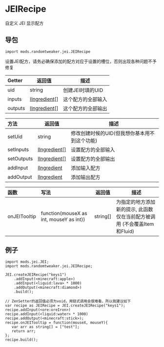 # JEIRecipe

自定义 JEI 显示配方

## 导包

```zenscript
import mods.randomtweaker.jei.JEIRecipe
```

设置JEI配方，请务必确保添加的配方对应于设置的槽位，否则出现各种问题不予修复

| Getter | 返回值 | 描述 | 
|:---- | ---- | -----|
| uid | string | 创建JEI时填的UID|
| inputs | [IIngredient[]](https://docs.blamejared.com/1.12/en/Vanilla/Variable_Types/IIngredient/) | 这个配方的全部输入 |
| outputs | [IIngredient[]](https://docs.blamejared.com/1.12/en/Vanilla/Variable_Types/IIngredient/) | 这个配方的全部输出 |

| 方法 | 返回值 | 描述 | 
|:---- | ---- | -----|
|setUid | string | 修改创建时候的UID(但我想你基本用不到这个功能)|
|setInputs | [IIngredient[]](https://docs.blamejared.com/1.12/en/Vanilla/Variable_Types/IIngredient/) | 设置配方的全部输入|
|setOutputs | [IIngredient[]](https://docs.blamejared.com/1.12/en/Vanilla/Variable_Types/IIngredient/) | 设置配方的全部输出|
|addInput | [IIngredient](https://docs.blamejared.com/1.12/en/Vanilla/Variable_Types/IIngredient/) | 添加输入配方|
|addOutput | [IIngredient](https://docs.blamejared.com/1.12/en/Vanilla/Variable_Types/IIngredient/) | 添加输出配方|

| 函数 | 写法 | 返回值 | 描述 |
|:--- |:------- |---- | ------|
| onJEITooltip | function(mouseX as int, mouseY as int)) | string[] | 为指定的地方添加新的提示, 此函数仅在当前配方被调用 (不会覆盖Item和Fluid)

## 例子

```zenscript
import mods.jei.JEI;
import mods.randomtweaker.jei.JEIRecipe;

JEI.createJEIRecipe("keys1")
    .addInput(<minecraft:apple>)
    .addInput(<liquid:lava> * 1000)
    .addOutput(<minecraft:diamond>)
    .build();

// ZenSetter的返回值必须为void，用链式调用会很难看，所以我建议如下
var recipe as JEIRecipe = JEI.createJEIRecipe("keys1");
recipe.addInput(<ore:oreIron>)
recipe.addInput(<liquid:water> * 1000)
recipe.addOutput(<minecraft:stick>);
recipe.onJEITooltip = function(mouseX, mouseY){
   var arr as string[] = ["test"];
   return arr;
};
recipe.build();
```